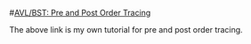 #[AVL/BST: Pre and Post Order Tracing](https://youtu.be/pMC5Xq03CGo)

The above link is my own tutorial for pre and post order tracing.
